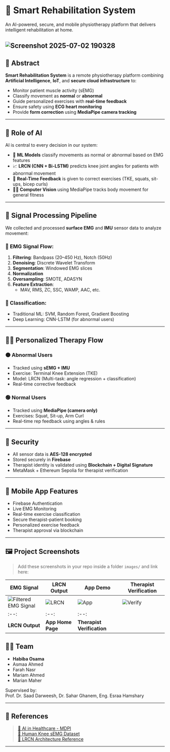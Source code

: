 # 💪 Smart Rehabilitation System

An AI-powered, secure, and mobile physiotherapy platform that delivers intelligent rehabilitation at home.

![Screenshot 2025-07-02 190328](https://github.com/user-attachments/assets/27ce2f6b-d818-4eb8-a6e7-a06eb6d77188)
---

## 🎯 Abstract

**Smart Rehabilitation System** is a remote physiotherapy platform combining **Artificial Intelligence**, **IoT**, and **secure cloud infrastructure** to:

- Monitor patient muscle activity (sEMG)
- Classify movement as **normal** or **abnormal**
- Guide personalized exercises with **real-time feedback**
- Ensure safety using **ECG heart monitoring**
- Provide **form correction** using **MediaPipe camera tracking**

---

## 🧠 Role of AI

AI is central to every decision in our system:

- 🤖 **ML Models** classify movements as normal or abnormal based on EMG features
- 📈 **LRCN (CNN + Bi-LSTM)** predicts knee joint angles for patients with abnormal movement
- 🎯 **Real-Time Feedback** is given to correct exercises (TKE, squats, sit-ups, bicep curls)
- 🧑‍⚕️ **Computer Vision** using MediaPipe tracks body movement for general fitness

---

## 🧪 Signal Processing Pipeline

We collected and processed **surface EMG** and **IMU** sensor data to analyze movement:

### 📌 EMG Signal Flow:
1. **Filtering**: Bandpass (20–450 Hz), Notch (50Hz)
2. **Denoising**: Discrete Wavelet Transform
3. **Segmentation**: Windowed EMG slices
4. **Normalization**
5. **Oversampling**: SMOTE, ADASYN
6. **Feature Extraction**:
   - MAV, RMS, ZC, SSC, WAMP, AAC, etc.

### 📌 Classification:
- Traditional ML: SVM, Random Forest, Gradient Boosting
- Deep Learning: CNN-LSTM (for abnormal users)

---

## 🧘‍♀️ Personalized Therapy Flow

### 🟠 Abnormal Users
- Tracked using **sEMG + IMU**
- Exercise: Terminal Knee Extension (TKE)
- Model: LRCN (Multi-task: angle regression + classification)
- Real-time corrective feedback

### 🟢 Normal Users
- Tracked using **MediaPipe (camera only)**
- Exercises: Squat, Sit-up, Arm Curl
- Real-time rep feedback using angles & rules

---

## 🔐 Security

- All sensor data is **AES-128 encrypted**
- Stored securely in **Firebase**
- Therapist identity is validated using **Blockchain + Digital Signature**
- MetaMask + Ethereum Sepolia for therapist verification

---

## 📱 Mobile App Features

- Firebase Authentication
- Live EMG Monitoring
- Real-time exercise classification
- Secure therapist-patient booking
- Personalized exercise feedback
- Therapist approval via blockchain

---

## 🖼️ Project Screenshots

> Add these screenshots in your repo inside a folder `images/` and link here:

| EMG Signal | LRCN Output | App Demo | Therapist Verification |
|------------|-------------|----------|-------------------------|
| ![Filtered EMG Signal](https://github.com/user-attachments/assets/b921e985-b8b1-4638-bbba-1c6321f8f530)|![LRCN](https://github.com/user-attachments/assets/a8d5957d-7903-4283-9bcc-5025d9180d0a) | ![App](https://github.com/user-attachments/assets/d7e3a503-a484-4605-99e0-1d60fdb8ebca) | ![Verify](https://github.com/user-attachments/assets/1fab217f-8821-4a68-a454-21e7c460cbbe) |
|:--:|:--:|:--:|
| **LRCN Output** | **App Home Page** | **Therapist Verification** |

## 👩‍💻 Team

- **Habiba Osama**
- Asmaa Ahmed
- Farah Nasr
- Mariam Ahmed
- Marian Maher

Supervised by:  
Prof. Dr. Saad Darweesh, Dr. Sahar Ghanem, Eng. Esraa Hamshary

---

## 📄 References

> [📄 AI in Healthcare - MDPI](https://www.mdpi.com/2075-4426/13/6/951/pdf)  
> [📄 Human Knee sEMG Dataset](https://doi.org/10.1016/j.bspc.2022.103836)  
> [📄 LRCN Architecture Reference](https://www.ncbi.nlm.nih.gov/pmc/articles/PMC9550908/)

---




